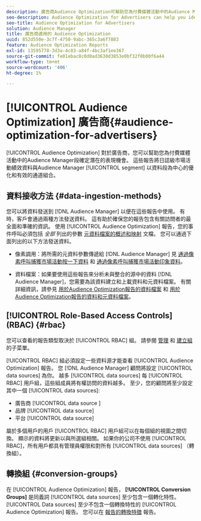 ```yaml
---
description: 廣告商Audience Optimization可幫助您為付費媒體活動中的Audience Manager段確定潛在的表現機會。 這些報告將日誌級市場活動績效資料與Audience Manager段指標相結合，以支援以段為中心的優化和有效的渠道組合。
seo-description: Audience Optimization for Advertisers can help you identify potential performance opportunities for Audience Manager segments across your paid media campaigns. These reports combine log-level campaign performance data with Audience Manager segment metrics to inform segment-centric optimizations and an effective channel mix.
seo-title: Audience Optimization for Advertisers
solution: Audience Manager
title: 廣告商適用的 Audience Optimization
uuid: 852d550e-3c7f-4750-9abc-365c3a6f7883
feature: Audience Optimization Reports
exl-id: 13595778-3d3a-4c83-a84f-4bc3af1ee367
source-git-commit: fe01ebac8c0d0ad3630d3853e0bf32f0b00f6a44
workflow-type: tm+mt
source-wordcount: '406'
ht-degree: 1%

---
```


# [!UICONTROL Audience Optimization] 廣告商{#audience-optimization-for-advertisers}

[!UICONTROL Audience Optimization] 對於廣告商，您可以幫助您為付費媒體活動中的Audience Manager段確定潛在的表現機會。 這些報告將日誌級市場活動績效資料與Audience Manager [!UICONTROL segment] 以資料段為中心的優化和有效的通道組合。

## 資料接收方法 {#data-ingestion-methods}

您可以將資料發送到 [!DNL Audience Manager] 以便在這些報告中使用。 有時，客戶會通過兩種方法發送資料。 這有助於確保您的報告包含有關訪問者的最全面和準確的資訊。 使用 [!UICONTROL Audience Optimization] 報告，您的事件呼叫必須包括 *全部* 列出的參數 [元資料檔案的概述和映射](../../../reporting/audience-optimization-reports/metadata-files-intro/metadata-file-overview.md) 文檔。 您可以通過下面列出的以下方法發送資料。

* 像素調用：將所需的元資料參數傳遞給 [!DNL Audience Manager] 見 [通過像素呼叫捕獲市場活動按一下資料](../../../integration/media-data-integration/click-data-pixels.md) 和 [通過像素呼叫捕獲市場活動印象資料](../../../integration/media-data-integration/impression-data-pixels.md)。

* 資料檔案：如果要使用這些報告來分析未與整合的源中的資料 [!DNL Audience Manager]，您需要為該資料建立和上載資料和元資料檔案。 有關詳細資訊，請參見 [用於Audience Optimization報告的資料檔案](../../../reporting/audience-optimization-reports/metadata-files-intro/datafiles-intro.md) 和 [用於Audience Optimization報告的資料和元資料檔案](../../../reporting/audience-optimization-reports/metadata-files-intro/metadata-files-intro.md)。

## [!UICONTROL Role-Based Access Controls] (RBAC) {#rbac}

您可以查看的報告類型取決於 [!UICONTROL RBAC] 組。 請參閱 [管理](../../../features/administration/administration-overview.md) 和 [建立組](../../../features/administration/administration-overview.md#create-group) 的子菜單。

[!UICONTROL RBAC] 組必須設定一些資料源才能查看 [!UICONTROL Audience Optimization] 報告。 您 [!DNL Audience Manager] 顧問將設定 [!UICONTROL data sources] 為你。 越多 [!UICONTROL data sources] 每 [!UICONTROL RBAC] 用戶組，這些組成員將有權訪問的資料越多。 至少，您的顧問將至少設定其中一個 [!UICONTROL data sources]:

* 廣告商 [!UICONTROL data source ]
* 品牌 [!UICONTROL data source]
* 平台 [!UICONTROL data source]

屬於多個用戶的用戶 [!UICONTROL RBAC] 用戶組可以在每個組的視圖之間切換。 顯示的資料將更新以與所選組相關。 如果你的公司不使用 [!UICONTROL RBAC]，所有用戶都具有管理員權限和對所有 [!UICONTROL data sources] （轉換組）。

## 轉換組 {#conversion-groups}

在 [!UICONTROL Audience Optimization] 報告， **[!UICONTROL Conversion Groups]** 是同義詞 [!UICONTROL data sources] 至少包含一個轉化特性。 [!UICONTROL Data sources] 至少不包含一個轉換特性的 [!UICONTROL Audience Optimization] 報告。 您可以在 [報告的轉換特徵](../../../reporting/audience-optimization-reports/aor-advertisers/reported-conversion-traits.md) 報告。
